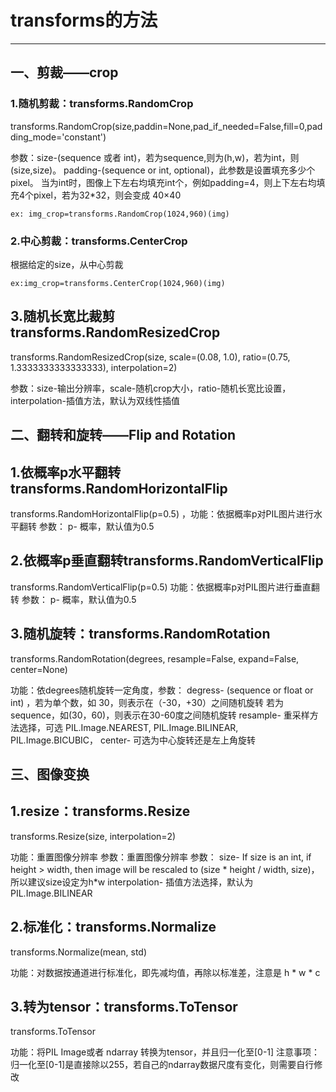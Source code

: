 # transforms的方法

------

## 一、剪裁——crop

### 1.随机剪裁：transforms.RandomCrop

transforms.RandomCrop(size,paddin=None,pad_if_needed=False,fill=0,padding_mode='constant')

参数：size-(sequence 或者 int)，若为sequence,则为(h,w)，若为int，则(size,size)。 padding-(sequence or int, optional)，此参数是设置填充多少个pixel。 当为int时，图像上下左右均填充int个，例如padding=4，则上下左右均填充4个pixel，若为32*32，则会变成 40×40

```
ex: img_crop=transforms.RandomCrop(1024,960)(img)
```



### 2.中心剪裁：transforms.CenterCrop

根据给定的size，从中心剪裁

```
ex:img_crop=transforms.CenterCrop(1024,960)(img)
```

### 

## 3.随机长宽比裁剪 transforms.RandomResizedCrop

transforms.RandomResizedCrop(size, scale=(0.08, 1.0), ratio=(0.75, 1.3333333333333333), interpolation=2) 

参数：size-输出分辨率，scale-随机crop大小，ratio-随机长宽比设置，interpolation-插值方法，默认为双线性插值



## 二、翻转和旋转——Flip and Rotation

## 1.依概率p水平翻转transforms.RandomHorizontalFlip

transforms.RandomHorizontalFlip(p=0.5) ，功能：依据概率p对PIL图片进行水平翻转 参数： p- 概率，默认值为0.5



## 2.依概率p垂直翻转transforms.RandomVerticalFlip

transforms.RandomVerticalFlip(p=0.5) 功能：依据概率p对PIL图片进行垂直翻转 参数： p- 概率，默认值为0.5



## 3.随机旋转：transforms.RandomRotation

transforms.RandomRotation(degrees, resample=False, expand=False, center=None)  

功能：依degrees随机旋转一定角度，参数： degress- (sequence or float or int) ，若为单个数，如 30，则表示在（-30，+30）之间随机旋转 若为sequence，如(30，60)，则表示在30-60度之间随机旋转  resample- 重采样方法选择，可选 PIL.Image.NEAREST, PIL.Image.BILINEAR, PIL.Image.BICUBIC， center- 可选为中心旋转还是左上角旋转



## 三、图像变换

## 1.resize：transforms.Resize

transforms.Resize(size, interpolation=2)

功能：重置图像分辨率 参数：重置图像分辨率 参数： size- If size is an int, if height > width, then image will be rescaled to (size * height / width, size)，所以建议size设定为h*w interpolation- 插值方法选择，默认为PIL.Image.BILINEAR



## 2.标准化：transforms.Normalize

transforms.Normalize(mean, std)

功能：对数据按通道进行标准化，即先减均值，再除以标准差，注意是 h * w * c



## 3.转为tensor：transforms.ToTensor

transforms.ToTensor   

功能：将PIL Image或者 ndarray 转换为tensor，并且归一化至[0-1] 注意事项：归一化至[0-1]是直接除以255，若自己的ndarray数据尺度有变化，则需要自行修改